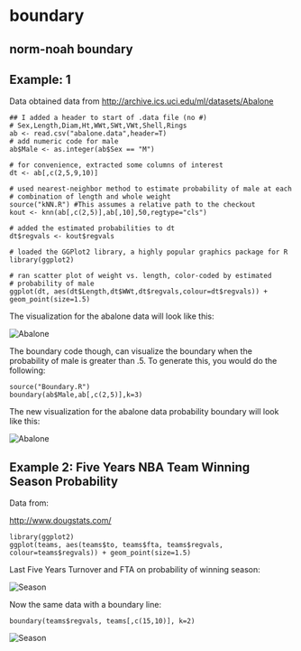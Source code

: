 boundary
========

norm-noah boundary
-----------------------

Example: 1
-----------------

Data obtained data from 
  http://archive.ics.uci.edu/ml/datasets/Abalone
  
```{r }
## I added a header to start of .data file (no #)
# Sex,Length,Diam,Ht,WWt,SWt,VWt,Shell,Rings
ab <- read.csv("abalone.data",header=T)
# add numeric code for male
ab$Male <- as.integer(ab$Sex == "M")

# for convenience, extracted some columns of interest
dt <- ab[,c(2,5,9,10)]

# used nearest-neighbor method to estimate probability of male at each
# combination of length and whole weight
source("kNN.R") #This assumes a relative path to the checkout
kout <- knn(ab[,c(2,5)],ab[,10],50,regtype="cls")

# added the estimated probabilities to dt
dt$regvals <- kout$regvals

# loaded the GGPlot2 library, a highly popular graphics package for R
library(ggplot2)

# ran scatter plot of weight vs. length, color-coded by estimated
# probability of male
ggplot(dt, aes(dt$Length,dt$WWt,dt$regvals,colour=dt$regvals)) + geom_point(size=1.5)
```

The visualization for the abalone data will look like this:

![Abalone](https://raw.github.com/noahgift/boundary/master/images/abalone.png)

The boundary code though, can visualize the boundary when the probability of male is greater than .5.
To generate this, you would do the following:

```{r }
source("Boundary.R")
boundary(ab$Male,ab[,c(2,5)],k=3)
```
The new visualization for the abalone data probability boundary will look like this:

![Abalone](https://raw.github.com/noahgift/boundary/master/images/boundary.png)

Example 2:  Five Years NBA Team Winning Season Probability
-------------------------------------------------------------
Data from:

http://www.dougstats.com/

```{r }
library(ggplot2)
ggplot(teams, aes(teams$to, teams$fta, teams$regvals, colour=teams$regvals)) + geom_point(size=1.5)
```

Last Five Years Turnover and FTA on probability of winning season:

![Season](https://raw.github.com/noahgift/boundary/master/images/winning-season-probability.png)

Now the same data with a boundary line:
```{r }
boundary(teams$regvals, teams[,c(15,10)], k=2)
```
![Season](https://raw.github.com/noahgift/boundary/master/images/fta-to-winning-prob.png)

